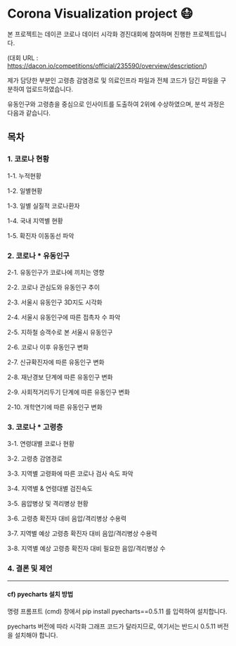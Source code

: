 # Corona Visualization project  :mask:


본 프로젝트는 데이콘 코로나 데이터 시각화 경진대회에 참여하며 진행한 프로젝트입니다.

(대회 URL : https://dacon.io/competitions/official/235590/overview/description/)

제가 담당한 부분인 고령층 감염경로 및 의료인프라 파일과 전체 코드가 담긴 파일을 구분하여 업로드하였습니다.

유동인구와 고령층을 중심으로 인사이트를 도출하여 2위에 수상하였으며, 분석 과정은 다음과 같습니다.


## 목차

### 1. 코로나 현황

1-1. 누적현황

1-2. 일별현황

1-3. 일별 실질적 코로나환자

1-4. 국내 지역별 현황

1-5. 확진자 이동동선 파악

### 2. 코로나 * 유동인구

2-1. 유동인구가 코로나에 끼치는 영향

2-2. 코로나 관심도와 유동인구 추이

2-3. 서울시 유동인구 3D지도 시각화

2-4. 서울시 유동인구에 따른 접촉자 수 파악

2-5. 지하철 승객수로 본 서울시 유동인구

2-6. 코로나 이후 유동인구 변화

2-7. 신규확진자에 따른 유동인구 변화

2-8. 재난경보 단계에 따른 유동인구 변화

2-9. 사회적거리두기 단계에 따른 유동인구 변화

2-10. 개학연기에 따른 유동인구 변화

### 3. 코로나 * 고령층

3-1. 연령대별 코로나 현황

3-2. 고령층 감염경로

3-3. 지역별 고령화에 따른 코로나 검사 속도 파악

3-4. 지역별 & 연령대별 검진속도

3-5. 음압병상 및 격리병상 현황

3-6. 고령층 확진자 대비 음압/격리병상 수용력

3-7. 지역별 예상 고령층 확진자 대비 음압/격리병상 수용력

3-8. 지역별 예상 고령층 확진자 대비 필요한 음압/격리병상 수

### 4. 결론 및 제언


--------------------


#### cf) pyecharts 설치 방법

명령 프롬프트 (cmd) 창에서 pip install pyecharts==0.5.11 를 입력하여 설치합니다.

pyecharts 버전에 따라 시각화 그래프 코드가 달라지므로, 여기서는 반드시 0.5.11 버전을 설치해야 합니다.
